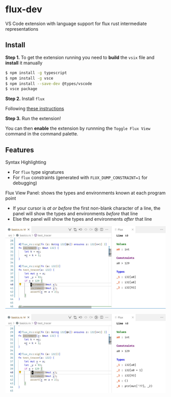 # flux-dev

VS Code extension with language support for flux rust intermediate representations

## Install

**Step 1.** To get the extension running you need to **build** the `vsix` file and **install** it manually

```bash
$ npm install -g typescript
$ npm install -g vsce
$ npm install --save-dev @types/vscode
$ vsce package
```

**Step 2.** Install `flux`

Following [these instructions](https://flux-rs.github.io/flux/guide/install.html)

**Step 3.** Run the extension!

You can then **enable** the extension by runnning the `Toggle Flux View` command in the command palette.

## Features

Syntax Highlighting

- For `flux` type signatures
- For `flux` constraints (generated with `FLUX_DUMP_CONSTRAINT=1` for debugging)

Flux View Panel: shows the types and environments known at each program point

- If your cursor is _at or before_ the first non-blank character of a line, the panel will show the types and environments _before_ that line
- Else the panel will show the types and environments _after_ that line

![Before Statement](static/flux_view_start.jpg)

![After Statement](static/flux_view_end.jpg)


